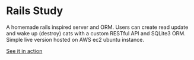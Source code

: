 # Rails Study

A homemade rails inspired server and ORM. Users can create read update and
wake up (destroy) cats with a custom RESTful API and SQLite3 ORM. Simple live
version hosted on AWS ec2 ubuntu instance.

[See it in action][live]

[live]: restful-cats.com/cats
